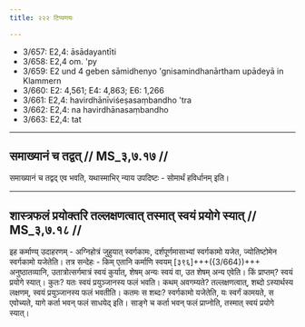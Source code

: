 ```yaml
---
title: २२२ टिप्पणयः

---
```

- 3/657: E2,4: āsādayantīti
- 3/658: E2,4 om. 'py
- 3/659: E2 und 4 geben sāmidhenyo 'gnisamindhanārtham upādeyā in Klammern
- 3/660: E2: 4,561; E4: 4,863; E6: 1,266
- 3/661: E2,4: havirdhānīviśeṣasaṃbandho 'tra
- 3/662: E2,4: na havirdhānasaṃbandho
- 3/663: E2,4: tat

____________________________________________


## समाख्यानं च तद्वत् // MS_३,७.१७ //

समाख्यानं च तद्वद् एव भवति, यथास्माभिर् न्याय उपदिष्टः - सोमार्थं हविर्धानम् इति।


____________________________________________


## शास्त्रफलं प्रयोक्तरि तल्लक्षणत्वात् तस्मात् स्वयं प्रयोगे स्यात् // MS_३,७.१८ //

इह कर्माण्य् उदाहरणम् - अग्निहोत्रं जुहुयात् स्वर्गकामः, दर्शपूर्णमासाभ्यां स्वर्गकामो यजेत, ज्योतिष्टोमेन स्वर्गकामो यजेतेति। तत्र सन्देहः - किम् एतानि कर्माणि स्वयम् [३९६]+++({3/664})+++ अनुष्ठातव्यानि, उतात्रोत्सर्गमात्रं स्वयं कुर्यात्, शेषम् अन्यः स्वयं वा, उत शेषम् अन्य एवेति। किं प्राप्तम्? स्वयं प्रयोगे स्यात्। कुतः? यतः स्वयं प्रयुञ्जानस्य फलं भवति। कथम् अवगम्यते? तल्लक्षणत्वात्, शब्दो ऽस्यार्थस्य लक्षणम्, स्वयं प्रयुञ्जानस्य फलं भवतीति। कतमः स शब्दः? स्वर्गकामो यजेतेति, यः स्वर्गं कामयते, स एवोच्यते, यागे कर्ता भवन् फलं साधयेद् इति। साङ्गे च कर्ता भवन् फलं प्राप्नोति, तस्मात् स्वयं प्रयोगे स्यात्।